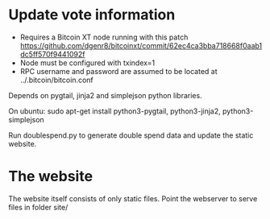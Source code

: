 # Update vote information

- Requires a Bitcoin XT node running with this patch https://github.com/dgenr8/bitcoinxt/commit/62ec4ca3bba718668f0aab1dc5ff570f9441092f
- Node must be configured with txindex=1
- RPC username and password are assumed to be located at ../.bitcoin/bitcoin.conf

Depends on pygtail, jinja2 and simplejson python libraries.

On ubuntu:
sudo apt-get install python3-pygtail, python3-jinja2, python3-simplejson

Run doublespend.py to generate double spend data and update the static website.

# The website
The website itself consists of only static files. Point the webserver to serve files in folder site/

